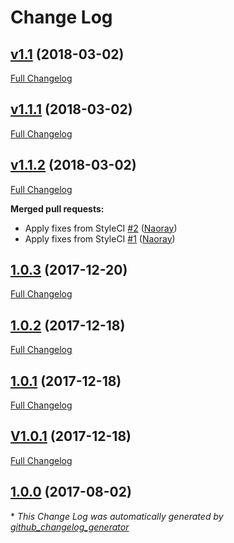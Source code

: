 # Change Log

## [v1.1](https://github.com/byte5digital/laravel-ifx/tree/v1.1) (2018-03-02)
[Full Changelog](https://github.com/byte5digital/laravel-ifx/compare/v1.1.1...v1.1)

## [v1.1.1](https://github.com/byte5digital/laravel-ifx/tree/v1.1.1) (2018-03-02)
[Full Changelog](https://github.com/byte5digital/laravel-ifx/compare/v1.1.2...v1.1.1)

## [v1.1.2](https://github.com/byte5digital/laravel-ifx/tree/v1.1.2) (2018-03-02)
[Full Changelog](https://github.com/byte5digital/laravel-ifx/compare/1.0.3...v1.1.2)

**Merged pull requests:**

- Apply fixes from StyleCI [\#2](https://github.com/byte5digital/laravel-ifx/pull/2) ([Naoray](https://github.com/Naoray))
- Apply fixes from StyleCI [\#1](https://github.com/byte5digital/laravel-ifx/pull/1) ([Naoray](https://github.com/Naoray))

## [1.0.3](https://github.com/byte5digital/laravel-ifx/tree/1.0.3) (2017-12-20)
[Full Changelog](https://github.com/byte5digital/laravel-ifx/compare/1.0.2...1.0.3)

## [1.0.2](https://github.com/byte5digital/laravel-ifx/tree/1.0.2) (2017-12-18)
[Full Changelog](https://github.com/byte5digital/laravel-ifx/compare/1.0.1...1.0.2)

## [1.0.1](https://github.com/byte5digital/laravel-ifx/tree/1.0.1) (2017-12-18)
[Full Changelog](https://github.com/byte5digital/laravel-ifx/compare/V1.0.1...1.0.1)

## [V1.0.1](https://github.com/byte5digital/laravel-ifx/tree/V1.0.1) (2017-12-18)
[Full Changelog](https://github.com/byte5digital/laravel-ifx/compare/1.0.0...V1.0.1)

## [1.0.0](https://github.com/byte5digital/laravel-ifx/tree/1.0.0) (2017-08-02)


\* *This Change Log was automatically generated by [github_changelog_generator](https://github.com/skywinder/Github-Changelog-Generator)*